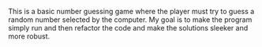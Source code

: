 This is a basic number guessing game where the player must try to guess a random number selected by the computer.
My goal is to make the program simply run and then refactor the code and make the solutions sleeker and more robust.
